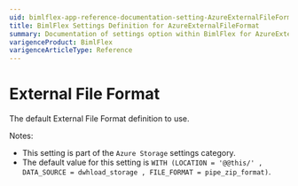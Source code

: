 ```yaml
---
uid: bimlflex-app-reference-documentation-setting-AzureExternalFileFormat
title: BimlFlex Settings Definition for AzureExternalFileFormat
summary: Documentation of settings option within BimlFlex for AzureExternalFileFormat
varigenceProduct: BimlFlex
varigenceArticleType: Reference
---
```


# External File Format

The default External File Format definition to use.

Notes:
* This setting is part of the `Azure Storage` settings category.
* The default value for this setting is `WITH (LOCATION = '@@this/' , DATA_SOURCE = dwhload_storage , FILE_FORMAT = pipe_zip_format)`.